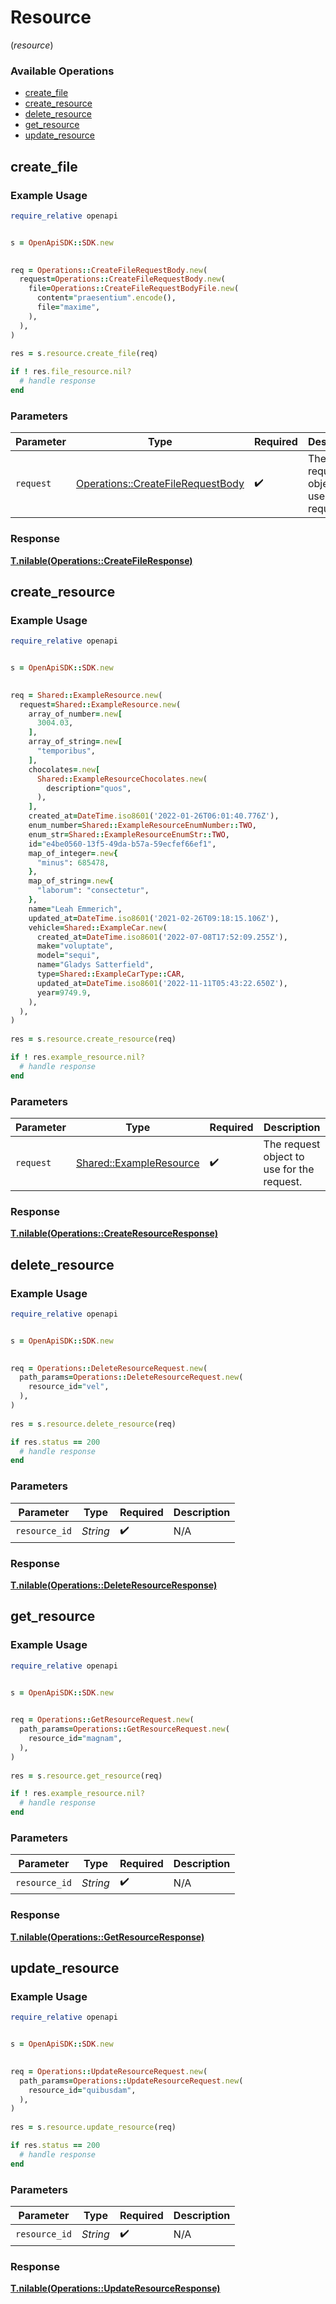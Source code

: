 # Resource
(*resource*)

### Available Operations

* [create_file](#create_file)
* [create_resource](#create_resource)
* [delete_resource](#delete_resource)
* [get_resource](#get_resource)
* [update_resource](#update_resource)

## create_file

### Example Usage

```ruby
require_relative openapi


s = OpenApiSDK::SDK.new

   
req = Operations::CreateFileRequestBody.new(
  request=Operations::CreateFileRequestBody.new(
    file=Operations::CreateFileRequestBodyFile.new(
      content="praesentium".encode(),
      file="maxime",
    ),
  ),
)
    
res = s.resource.create_file(req)

if ! res.file_resource.nil?
  # handle response
end

```

### Parameters

| Parameter                                                                             | Type                                                                                  | Required                                                                              | Description                                                                           |
| ------------------------------------------------------------------------------------- | ------------------------------------------------------------------------------------- | ------------------------------------------------------------------------------------- | ------------------------------------------------------------------------------------- |
| `request`                                                                             | [Operations::CreateFileRequestBody](../../models/operations/createfilerequestbody.md) | :heavy_check_mark:                                                                    | The request object to use for the request.                                            |


### Response

**[T.nilable(Operations::CreateFileResponse)](../../models/operations/createfileresponse.md)**


## create_resource

### Example Usage

```ruby
require_relative openapi


s = OpenApiSDK::SDK.new

   
req = Shared::ExampleResource.new(
  request=Shared::ExampleResource.new(
    array_of_number=.new[
      3004.03,
    ],
    array_of_string=.new[
      "temporibus",
    ],
    chocolates=.new[
      Shared::ExampleResourceChocolates.new(
        description="quos",
      ),
    ],
    created_at=DateTime.iso8601('2022-01-26T06:01:40.776Z'),
    enum_number=Shared::ExampleResourceEnumNumber::TWO,
    enum_str=Shared::ExampleResourceEnumStr::TWO,
    id="e4be0560-13f5-49da-b57a-59ecfef66ef1",
    map_of_integer=.new{
      "minus": 685478,
    },
    map_of_string=.new{
      "laborum": "consectetur",
    },
    name="Leah Emmerich",
    updated_at=DateTime.iso8601('2021-02-26T09:18:15.106Z'),
    vehicle=Shared::ExampleCar.new(
      created_at=DateTime.iso8601('2022-07-08T17:52:09.255Z'),
      make="voluptate",
      model="sequi",
      name="Gladys Satterfield",
      type=Shared::ExampleCarType::CAR,
      updated_at=DateTime.iso8601('2022-11-11T05:43:22.650Z'),
      year=9749.9,
    ),
  ),
)
    
res = s.resource.create_resource(req)

if ! res.example_resource.nil?
  # handle response
end

```

### Parameters

| Parameter                                                         | Type                                                              | Required                                                          | Description                                                       |
| ----------------------------------------------------------------- | ----------------------------------------------------------------- | ----------------------------------------------------------------- | ----------------------------------------------------------------- |
| `request`                                                         | [Shared::ExampleResource](../../models/shared/exampleresource.md) | :heavy_check_mark:                                                | The request object to use for the request.                        |


### Response

**[T.nilable(Operations::CreateResourceResponse)](../../models/operations/createresourceresponse.md)**


## delete_resource

### Example Usage

```ruby
require_relative openapi


s = OpenApiSDK::SDK.new

   
req = Operations::DeleteResourceRequest.new(
  path_params=Operations::DeleteResourceRequest.new(
    resource_id="vel",
  ),
)
    
res = s.resource.delete_resource(req)

if res.status == 200
  # handle response
end

```

### Parameters

| Parameter          | Type               | Required           | Description        |
| ------------------ | ------------------ | ------------------ | ------------------ |
| `resource_id`      | *String*           | :heavy_check_mark: | N/A                |


### Response

**[T.nilable(Operations::DeleteResourceResponse)](../../models/operations/deleteresourceresponse.md)**


## get_resource

### Example Usage

```ruby
require_relative openapi


s = OpenApiSDK::SDK.new

   
req = Operations::GetResourceRequest.new(
  path_params=Operations::GetResourceRequest.new(
    resource_id="magnam",
  ),
)
    
res = s.resource.get_resource(req)

if ! res.example_resource.nil?
  # handle response
end

```

### Parameters

| Parameter          | Type               | Required           | Description        |
| ------------------ | ------------------ | ------------------ | ------------------ |
| `resource_id`      | *String*           | :heavy_check_mark: | N/A                |


### Response

**[T.nilable(Operations::GetResourceResponse)](../../models/operations/getresourceresponse.md)**


## update_resource

### Example Usage

```ruby
require_relative openapi


s = OpenApiSDK::SDK.new

   
req = Operations::UpdateResourceRequest.new(
  path_params=Operations::UpdateResourceRequest.new(
    resource_id="quibusdam",
  ),
)
    
res = s.resource.update_resource(req)

if res.status == 200
  # handle response
end

```

### Parameters

| Parameter          | Type               | Required           | Description        |
| ------------------ | ------------------ | ------------------ | ------------------ |
| `resource_id`      | *String*           | :heavy_check_mark: | N/A                |


### Response

**[T.nilable(Operations::UpdateResourceResponse)](../../models/operations/updateresourceresponse.md)**

